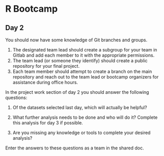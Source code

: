 # R Bootcamp

## Day 2

You should now have some knowledge of Git branches and groups.

1. The designated team lead should create a subgroup for your team in Gitlab and add each member to it with the appropriate permissions.
2. The team lead (or someone they identify) should create a public repository for your final project.
3. Each team member should attempt to create a branch on the main repository and reach out to the team lead or bootcamp organizers for assistance during office hours.

In the project work section of day 2 you should answer the following questions:

1. Of the datasets selected last day, which will actually be helpful?

2. What further analysis needs to be done and who will do it? Complete this analysis for day 3 if possible.

3. Are you missing any knowledge or tools to complete your desired analysis?

Enter the answers to these questions as a team in the shared doc. 
